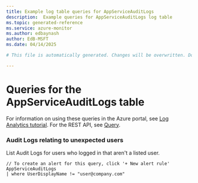 ```yaml
---
title: Example log table queries for AppServiceAuditLogs
description:  Example queries for AppServiceAuditLogs log table
ms.topic: generated-reference
ms.service: azure-monitor
ms.author: edbaynash
author: EdB-MSFT
ms.date: 04/14/2025

# This file is automatically generated. Changes will be overwritten. Do not change this file directly. 

---
```


# Queries for the AppServiceAuditLogs table

For information on using these queries in the Azure portal, see [Log Analytics tutorial](/azure/azure-monitor/logs/log-analytics-tutorial). For the REST API, see [Query](/azure/azure-monitor/logs/api/overview).


### Audit Logs relating to unexpected users  


List Audit Logs for users who logged in that aren't a listed user.  

```query
// To create an alert for this query, click '+ New alert rule'
AppServiceAuditLogs
| where UserDisplayName != "user@company.com"
```

